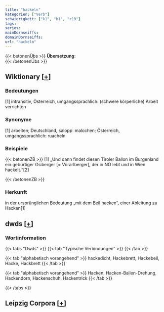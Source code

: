 ```yaml
---
title: "hackeln"
kategorien: ["Verb"]
schwierigkeit: ["k1", "h1", "r19"]
tags:
series:
mainDornseiffs:
domainDornseiffs:
url: "hackeln"
---
```


{{< betonenÜbs >}}
**Übersetzung:**  
{{< /betonenÜbs >}}

## Wiktionary [[+](https://de.wiktionary.org/wiki/hackeln)]

### Bedeutungen
[1] intransitiv, Österreich, umgangssprachlich: (schwere körperliche) Arbeit verrichten  

### Synonyme
[1] arbeiten; Deutschland, salopp: malochen; Österreich, umgangssprachlich: ruacheln  

### Beispiele
{{< betonenZB >}}
[1] „Und dann findet diesen Tiroler Ballon im Burgenland ein gebürtiger Gsiberger [= Vorarlberger], der in NÖ lebt und in Wien hackelt.“[2]  

{{< /betonenZB >}}
### Herkunft
in der ursprünglichen Bedeutung „mit dem Beil hacken“, einer Ableitung zu Hacken[1]  



## dwds [[+](https://www.dwds.de/wb/hackeln)]

### Wortinformation
{{< tabs "Dwds" >}}
{{< tab "Typische Verbindungen" >}}
{{< /tab >}}

{{< tab "alphabetisch vorangehend" >}}
hackedicht, Hackebrett, Hackebeil, Hacke, Hackbrett
{{< /tab >}}

{{< tab "alphabetisch vorangehend" >}}
Hacken, Hacken-Ballen-Drehung, Hackendorn, Hackenschuh, Hackentrick
{{< /tab >}}

{{< /tabs >}}

## Leipzig Corpora [[+](https://corpora.uni-leipzig.de/en/res?word=hackeln&corpusId=deu_newscrawl-public_2018)]

